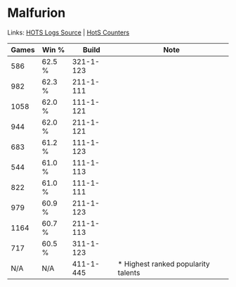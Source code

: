 # Malfurion

Links: [HOTS Logs Source](https://www.hotslogs.com/Sitewide/HeroDetails?Hero=Malfurion) | [HotS Counters](http://hotscounters.com/#/hero/Malfurion)

Games  | Win %  | Build     | Note
-----  | -----  | -----     | ----
586    | 62.5 % | 321-1-123 | 
982    | 62.3 % | 211-1-111 | 
1058   | 62.0 % | 111-1-121 | 
944    | 62.0 % | 211-1-121 | 
683    | 61.2 % | 111-1-123 | 
544    | 61.0 % | 111-1-113 | 
822    | 61.0 % | 111-1-111 | 
979    | 60.9 % | 211-1-123 | 
1164   | 60.7 % | 211-1-113 | 
717    | 60.5 % | 311-1-123 | 
N/A    | N/A    | 411-1-445 | * Highest ranked popularity talents

